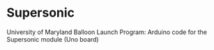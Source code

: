 # Supersonic
University of Maryland Balloon Launch Program: Arduino code for the Supersonic module (Uno board)
